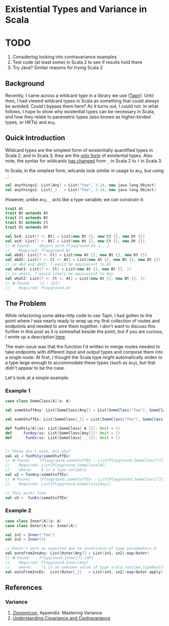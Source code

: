 # Existential Types and Variance in Scala

# TODO
1. Considering looking into contravariance examples
2. Test code (at least some) in Scala 2 to see if results hold there
3. Try Java? Similar reasons for trying Scala 2

## Background

Recently, I came across a wildcard type in a library we use ([Tapir](https://tapir.softwaremill.com/)).
Until then, I had viewed wildcard types in Scala as something that could always be avoided. Could I
bypass them here? As it turns out, I could not. In what follows, I hope to show why existential types
can be necessary in Scala, and how they relate to parametric types (also known as
higher-kinded types, or HKTs) and `Any`.

## Quick Introduction

Wildcard types are the simplest form of existentially quantified types in Scala 2, and in Scala 3,
they are the [only form](https://docs.scala-lang.org/scala3/reference/dropped-features/existential-types.html)
of existential types. Also note, the syntax for wildcards [has changed](https://docs.scala-lang.org/scala3/reference/changed-features/wildcards.html
) from `_` in Scala 2 to `?` in Scala 3.

In Scala, in the simplest form, wilcards look similar in usage to `Any`, but using `_`:

```scala
val anythings1: List[Any] = List("foo", 3.14, new java.lang.Object)
val anythings2: List[_]   = List("foo", 3.14, new java.lang.Object)
```

However, unlike `Any`, `_` acts like a type variable; we can constrain it:

```scala
trait At
trait Bt extends At
trait Ct extends Bt
trait Dt extends Ct
trait Et extends Dt

val bcd: List[? <: Bt] = List(new Bt {}, new Ct {}, new Dt {})
val acd: List[? <: Bt] = List(new At {}, new Ct {}, new Dt {})
// ❌ Found:    Object with Playground.At {...}
//    Required: Playground.Bt
val abd1: List[? >: Ct] = List(new At {}, new Bt {}, new Dt {})
val abd2: List[? >: Ct <: At] = List(new At {}, new Bt {}, new Dt {})
// in abd and abd2, ? would be equivalent to At
val what1: List[? >: Ct] = List(new At {}, new Bt {}, 1)
// in what1, ? would likely be equivalent to Any
val what2: List[? >: Ct <: At] = List(new At {}, new Bt {}, 1)
// ❌ Found:    (1 : Int)
//    Required: Playground.At

```

## The Problem

While refactoring some akka-http code to use Tapir, I had gotten to the point where I was
nearly ready to wrap up my first collection of routes and endpoints and needed to wire them
together. I don't want to discuss this further in this post as it is somewhat beside the
point, but if you are curious, I wrote up a description [here](https://gist.github.com/bbarker/082082c24e1c307d8bc4e58f7717d921).

The main issue was that the function I'd written to merge routes needed to take
endpoints with different input and output types and compose them into a single
route. At first, I thought the Scala type might automatically widen to a type
large enough to accommodate these types (such as `Any`),
but that didn't appear to be the case.

Let's look at a simple example:

### Example 1

```scala
case class SomeClass[A](a: A)

val someStuffAny: List[SomeClass[Any]] = List(SomeClass("foo"), SomeClass(1))

val someStuffEx: List[SomeClass[_]] = List(SomeClass("foo"), SomeClass(1))

def funPoly[A](ss: List[SomeClass[ A ]]): Unit = ()
def     funAny(ss: List[SomeClass[Any]]): Unit = ()
def      funEx(ss: List[SomeClass[ _ ]]): Unit = ()


// These don't work, but why?
val u1 = funPoly(someStuffEx)
// ❌ Found:    (Playground.someStuffEx : List[Playground.SomeClass[?]])
//    Required: List[Playground.SomeClass[A]]
//    where:    A is a type variable
val u2 = funAny(someStuffEx)
// ❌ Found:    (Playground.someStuffEx : List[Playground.SomeClass[?]])
//    Required: List[Playground.SomeClass[Any]]

// This works fine
val u3 =  funEx(someStuffEx)
```


### Example 2

```scala
case class Inner[A](a: A)
case class Outer[A](a: Inner[A])

val in1 = Inner("foo")
val in2 = Inner(3)

// Doesn't work as expected due to invariance of type paramemters A
val outsFromInsAny: List[Outer[Any]] = List(in1, in2).map(Outer)
// ❌ Found:    Playground.Inner[?1.CAP]
//    Required: Playground.Inner[Any]
//    where:    ?1 is an unknown value of type scala.runtime.TypeBox[String & Int, String | Int]
val outsFromInsEx:  List[Outer[_]]   = List(in1, in2).map(Outer.apply)
```



## References

### Variance

1. [Zionomicon](https://www.zionomicon.com/), Appendix: Mastering Variance
2. [Understanding Covariance and Contravariance](https://blog.kaizen-solutions.io/2020/variance-in-scala/)
